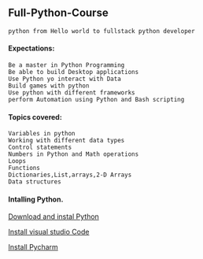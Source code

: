 ## Full-Python-Course
    
    python from Hello world to fullstack python developer

#### Expectations:

    Be a master in Python Programming
    Be able to build Desktop applications
    Use Python yo interact with Data 
    Build games with python
    Use python with different frameworks
    perform Automation using Python and Bash scripting

#### Topics covered:
    Variables in python
    Working with different data types
    Control statements
    Numbers in Python and Math operations
    Loops
    Functions
    Dictionaries,List,arrays,2-D Arrays
    Data structures
    

#### Intalling Python.

[Download and instal Python](https://www.python.org/downloads/)

[Install visual studio Code](https://code.visualstudio.com/download)

[Install Pycharm](https://www.jetbrains.com/pycharm/download/)

